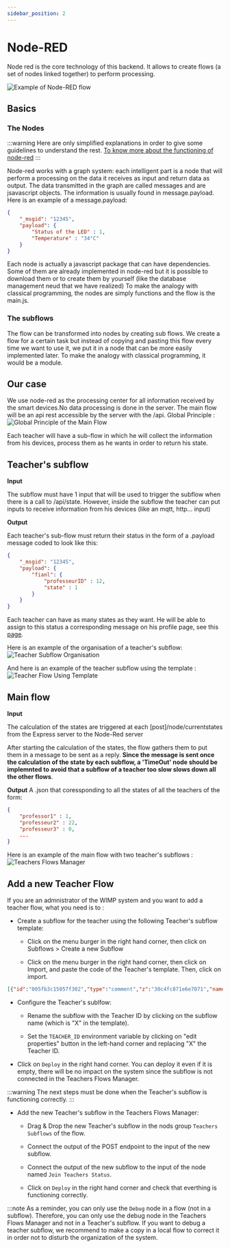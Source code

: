 ```yaml
---
sidebar_position: 2
---
```


# Node-RED

Node red is the core technology of this backend. It allows to create flows (a set of nodes linked together) to perform processing.

![Example of Node-RED flow](./img/showcase-flow.png)


## Basics

### The Nodes
:::warning
Here are only simplified explanations in order to give some guidelines to understand the rest. [To know more about the functioning of node-red](https://nodered.org/docs/)
:::

Node-red works with a graph system: each intelligent part is a node that will perform a processing on the data it receives as input and return data as output. 
The data transmitted in the graph are called messages and are jsavascript objects. The information is usually found in message.payload. Here is an example of a message.payload:

```json
{
    "_msgid": "12345",
    "payload": {
        "Status of the LED" : 1,
        "Temperature" : "34°C"
    }
}
```
Each node is actually a javascript package that can have dependencies. Some of them are already implemented in node-red but it is possible to download them or to create them by yourself (like the database management neud that we have realized)
To make the analogy with classical programming, the nodes are simply functions and the flow is the main.js.

### The subflows
The flow can be transformed into nodes by creating sub flows. We create a flow for a certain task but instead of copying and pasting this flow every time we want to use it, we put it in a node that can be more easily implemented later. To make the analogy with classical programming, it would be a module.


## Our case
We use node-red as the processing center for all information received by the smart devices.No data processing is done in the server.
The main flow will be an api rest accessible by the server with the /api. 
Global Principle :
![Global Principle of the Main Flow](./img/mainFlow.png)

Each teacher will have a sub-flow in which he will collect the information from his devices, process them as he wants in order to return his state.


## Teacher's subflow

**Input**

The subflow must have 1 input that will be used to trigger the subflow when there is a call to /api/state. 
However, inside the subflow the teacher can put inputs to receive information from his devices (like an mqtt, http... input)

**Output**

Each teacher's sub-flow must return their status in the form of a .payload message coded to look like this: 

```json
{
    "_msgid": "12345",
    "payload": {
        "fianl": {
            "professeurID" : 12,
            "state" : 1
        }
    }
}
```

Each teacher can have as many states as they want. He will be able to assign to this status a corresponding message on his profile page, see this [page](../backend/front-backend.md#be-able-to-match-a-specific-message-to-a-certain-state).

Here is an example of the organisation of a teacher's subflow:
![Teacher Subflow Organisation](img/subflow.png)

And here is an example of the teacher subflow using the template :
![Teacher Flow Using Template](./img/Teacher_Flow_Using_Template.png)

## Main flow

**Input**

The calculation of the states are triggered at each [post]/node/currentstates from the Express server to the Node-Red server

After starting the calculation of the states, the flow gathers them to put them in a message to be sent as a reply. **Since the message is sent once the calculation of the state by each subflow, a 'TimeOut' node should be implemnted to avoid that a subflow of a teacher too slow slows down all the other flows**.

**Output** 
A .json that coressponding to all the states of all the teachers of the form:

```json
{
    "professor1" : 1,
    "professeur2" : 22,
    "professeur3" : 0,
    ...
}
```

Here is an example of the main flow with two teacher's subflows :
![Teachers Flows Manager](./img/Teachers_Flows_Manager.png)


## Add a new Teacher Flow

If you are an admnistrator of the WIMP system and you want to add a teacher flow, what you need is to :

- Create a subflow for the teacher using the following Teacher's subflow template: 
    
    - Click on the menu burger in the right hand corner, then click on Subflows > Create a new Subflow

    - Click on the menu burger in the right hand corner, then click on Import, and paste the code of the Teacher's template. Then, click on import.


```json
[{"id":"005fb3c15057f302","type":"comment","z":"30c4fc871e6e7071","name":"Subflow for Teacher X","info":"","x":960,"y":100,"wires":[]},{"id":"710e3430d4a9e280","type":"group","z":"30c4fc871e6e7071","style":{"stroke":"#999999","stroke-opacity":"1","fill":"none","fill-opacity":"1","label":true,"label-position":"nw","color":"#a4a4a4"},"nodes":["3c0f887b4fb0ba63","11e61f6715fb34ac"],"x":354,"y":79,"w":452,"h":302},{"id":"3c0f887b4fb0ba63","type":"function","z":"30c4fc871e6e7071","g":"710e3430d4a9e280","name":"Decision","func":"const msgBkp = msg;\ntry {\n    //** WRITE YOUR LOGIC HERE **\n\n    // Example of logic\n    // if (msg.payload.state === true) {\n    //     msg.payload.final = 1;\n    // } else {\n    //     msg.payload.final = 0;\n    // }\n    // return msg;\n} catch (e) {\n    console.log(\"ERROR IN FLOW OF TEACHER \" + env.get(\"TEACHER_ID\") + \": \" + e);\n    return msgBkp;\n}","outputs":1,"noerr":0,"initialize":"","finalize":"","libs":[],"x":460,"y":340,"wires":[["0f247dee9b086374"]]},{"id":"11e61f6715fb34ac","type":"comment","z":"30c4fc871e6e7071","g":"710e3430d4a9e280","name":"Your logic : Please write output in **msg.payload.final**","info":"","x":580,"y":120,"wires":[]},{"id":"70e56e2b21733f79","type":"group","z":"30c4fc871e6e7071","style":{"stroke":"#999999","stroke-opacity":"1","fill":"none","fill-opacity":"1","label":true,"label-position":"nw","color":"#a4a4a4"},"nodes":["0f247dee9b086374","ccf8822056e292dc","561b6c548502c622","6c91e252aa21c287"],"x":354,"y":439,"w":372,"h":202},{"id":"0f247dee9b086374","type":"template","z":"30c4fc871e6e7071","g":"70e56e2b21733f79","name":"","field":"payload","fieldType":"msg","format":"handlebars","syntax":"mustache","template":"{\n    \"{{env.TEACHER_ID}}\": \"{{payload.final}}\"\n}","output":"json","x":460,"y":480,"wires":[[]]},{"id":"ccf8822056e292dc","type":"comment","z":"30c4fc871e6e7071","g":"70e56e2b21733f79","name":"Format Ouput : Please don't modify","info":"If msg.payload.final is not set,\nthen a default value \"\" will be set.","x":520,"y":600,"wires":[]},{"id":"561b6c548502c622","type":"catch","z":"30c4fc871e6e7071","g":"70e56e2b21733f79","name":"","scope":null,"uncaught":false,"x":460,"y":540,"wires":[["6c91e252aa21c287"]]},{"id":"6c91e252aa21c287","type":"template","z":"30c4fc871e6e7071","g":"70e56e2b21733f79","name":"","field":"payload","fieldType":"msg","format":"handlebars","syntax":"mustache","template":"{\n    \"{{env.TEACHER_ID}}\": \"\"\n}","output":"json","x":640,"y":540,"wires":[[]]}]
```

- Configure the Teacher's sublfow: 
    - Rename the subflow with the Teacher ID by clicking on the subflow name (which is "X" in the template).

    - Set the `TEACHER_ID` environment variable by clicking on "edit properties" button in the left-hand corner and replacing "X" the Teacher ID.

-  Click on `Deploy` in the right hand corner. You can deploy it even if it is empty, there will be no impact on the system since the subflow is not connected in the Teachers Flows Manager.

:::warning
The next steps must be done when the Teacher's subflow is functioning correctly.
:::

- Add the new Teacher's subflow in the Teachers Flows Manager:
    - Drag & Drop the new Teacher's subflow in the nods group `Teachers Subflows` of the flow.

    - Connect the output of the POST endpoint to the input of the new subflow.

    - Connect the output of the new subflow to the input of the node named `Join Teachers Status`.

    - Click on `Deploy` in the right hand corner and check that everthing is functioning correctly.

:::note
As a reminder, you can only use the `Debug` node in a flow (not in a subflow). Therefore, you can only use the debug node in the Teachers Flows Manager and not in a Teacher's subflow. If you want to debug a teacher subflow, we recommend to make a copy in a local flow to correct it in order not to disturb the organization of the system.
